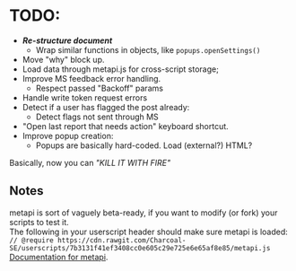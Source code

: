 # TODO:
* ___Re-structure document___
  * Wrap similar functions in objects, like `popups.openSettings()`
* Move "why" block up.
* Load data through metapi.js for cross-script storage;
* Improve MS feedback error handling.
  * Respect passed "Backoff" params
* Handle write token request errors
* Detect if a user has flagged the post already:
  * Detect flags not sent through MS
* "Open last report that needs action" keyboard shortcut.
* Improve popup creation:
  * Popups are basically hard-coded. Load (external?) HTML?

Basically, now you can _"KILL IT WITH FIRE"_

## Notes

metapi is sort of vaguely beta-ready, if you want to modify (or fork) your scripts to test it.  
The following in your userscript header should make sure metapi is loaded:  
`// @require https://cdn.rawgit.com/Charcoal-SE/userscripts/7b3131f41ef3408cc0e605c29e725e6e65af8e85/metapi.js`  
[Documentation for metapi](https://github.com/Charcoal-SE/userscripts/wiki/metapi-API-documentation).

<!--- http://stackapps.com/apps/oauth/view/9136 --->
<!---
"🚩"
"🗳️"
"💣"
"🏷️"
"🛡️"
--->
